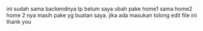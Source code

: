 ini sudah sama backendnya
tp belum saya ubah pake home1 sama home2
home 2 nya masih pake yg buatan saya. jika ada masukan tolong edit file ini
thank you
